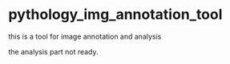 # pythology_img_annotation_tool

this is a tool for image annotation and analysis

the analysis part not ready.
